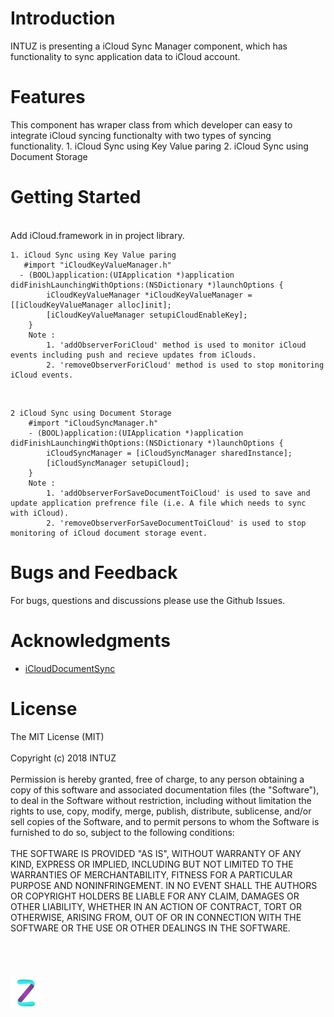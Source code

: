 **<h1>Introduction</h1>**
    INTUZ is presenting a iCloud Sync Manager component, which has functionality to sync application data to iCloud account.
<br>

**<h1>Features</h1>**
    This component has wraper class from which developer can easy to integrate iCloud syncing functionalty with two types of syncing functionality. 
    1. iCloud Sync using Key Value paring
    2. iCloud Sync using Document Storage
<br/>

**<h1>Getting Started</h1>**
<br/>   Add iCloud.framework in in project library.

    1. iCloud Sync using Key Value paring
       #import "iCloudKeyValueManager.h"
      - (BOOL)application:(UIApplication *)application didFinishLaunchingWithOptions:(NSDictionary *)launchOptions {
            iCloudKeyValueManager *iCloudKeyValueManager = [[iCloudKeyValueManager alloc]init];
            [iCloudKeyValueManager setupiCloudEnableKey];
        }
        Note :  
            1. 'addObserverForiCloud' method is used to monitor iCloud events including push and recieve updates from iClouds.
            2. 'removeObserverForiCloud' method is used to stop monitoring iCloud events.
<br/>

    2 iCloud Sync using Document Storage
        #import "iCloudSyncManager.h"
        - (BOOL)application:(UIApplication *)application didFinishLaunchingWithOptions:(NSDictionary *)launchOptions {
            iCloudSyncManager = [iCloudSyncManager sharedInstance];
            [iCloudSyncManager setupiCloud];
        }
        Note :  
            1. 'addObserverForSaveDocumentToiCloud' is used to save and update application prefrence file (i.e. A file which needs to sync with iCloud).
            2. 'removeObserverForSaveDocumentToiCloud' is used to stop monitoring of iCloud document storage event.	
**<h1>Bugs and Feedback</h1>**
For bugs, questions and discussions please use the Github Issues.

**<h1>Acknowledgments</h1>**

* <a href="https://github.com/iRareMedia/iCloudDocumentSync" target="_blank">iCloudDocumentSync</a>

**<h1>License</h1>**
The MIT License (MIT)
<br/><br/>
Copyright (c) 2018 INTUZ
<br/><br/>
Permission is hereby granted, free of charge, to any person obtaining a copy of this software and associated documentation files (the "Software"), to deal in the Software without restriction, including without limitation the rights to use, copy, modify, merge, publish, distribute, sublicense, and/or sell copies of the Software, and to permit persons to whom the Software is furnished to do so, subject to the following conditions: 
<br/><br/>
THE SOFTWARE IS PROVIDED "AS IS", WITHOUT WARRANTY OF ANY KIND, EXPRESS OR IMPLIED, INCLUDING BUT NOT LIMITED TO THE WARRANTIES OF MERCHANTABILITY, FITNESS FOR A PARTICULAR PURPOSE AND NONINFRINGEMENT. IN NO EVENT SHALL THE AUTHORS OR COPYRIGHT HOLDERS BE LIABLE FOR ANY CLAIM, DAMAGES OR OTHER LIABILITY, WHETHER IN AN ACTION OF CONTRACT, TORT OR OTHERWISE, ARISING FROM, OUT OF OR IN CONNECTION WITH THE SOFTWARE OR THE USE OR OTHER DEALINGS IN THE SOFTWARE.

<br/>
<h1></h1>
<a href="https://www.intuz.com/" target="_blank"><img src="Screenshots/logo.jpg"></a>
